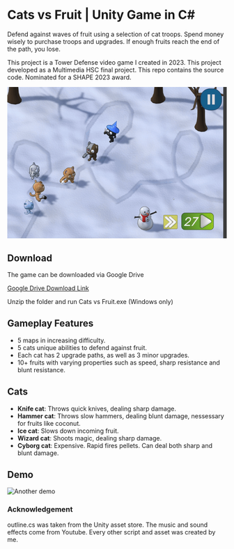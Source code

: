 # Cats vs Fruit | Unity Game in C#
Defend against waves of fruit using a selection of cat troops. Spend money wisely to purchase troops and upgrades. If enough fruits reach the end of the path, you lose.

This project is a Tower Defense video game I created in 2023. This project developed as a Multimedia HSC final project. This repo contains the source code.
Nominated for a SHAPE 2023 award.


![Demo](demos/demo1.gif)

## Download
The game can be downloaded via Google Drive

[Google Drive Download Link](https://drive.google.com/file/d/1s8L2dMWFBGmhHhdp3ad_opAOun_5LSwG/view?usp=drive_link)

Unzip the folder and run Cats vs Fruit.exe (Windows only)

## Gameplay Features
- 5 maps in increasing difficulty.
- 5 cats unique abilities to defend against fruit.
- Each cat has 2 upgrade paths, as well as 3 minor upgrades.
- 10+ fruits with varying properties such as speed, sharp resistance and blunt resistance.

## Cats
- **Knife cat**: Throws quick knives, dealing sharp damage.
- **Hammer cat**: Throws slow hammers, dealing blunt damage, nessessary for fruits like coconut.
- **Ice cat**: Slows down incoming fruit.
- **Wizard cat**: Shoots magic, dealing sharp damage.
- **Cyborg cat**: Expensive. Rapid fires pellets. Can deal both sharp and blunt damage.



## Demo
![Another demo](demos/demo2.gif)


### Acknowledgement
outline.cs was taken from the Unity asset store. The music and sound effects come from Youtube. Every other script and asset was created by me.
